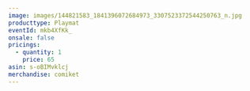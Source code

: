 ```yaml
---
image: images/144821583_1841396072684973_3307523372544250763_n.jpg
producttype: Playmat
eventId: mkb4XfKk_
onsale: false
pricings:
  - quantity: 1
    price: 65
asin: s-oBIMvklcj
merchandise: comiket
---
```

